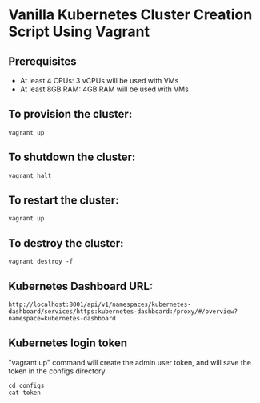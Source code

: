 
# Vanilla Kubernetes Cluster Creation Script Using Vagrant

## Prerequisites

- At least 4 CPUs: 3 vCPUs will be used with VMs
- At least 8GB RAM: 4GB RAM will be used with VMs
 
## To provision the cluster:

```shell
vagrant up
```

## To shutdown the cluster:

```shell
vagrant halt
```

## To restart the cluster:

```shell
vagrant up
```

## To destroy the cluster: 

```shell
vagrant destroy -f
```

## Kubernetes Dashboard URL:

```shell
http://localhost:8001/api/v1/namespaces/kubernetes-dashboard/services/https:kubernetes-dashboard:/proxy/#/overview?namespace=kubernetes-dashboard
```

## Kubernetes login token

"vagrant up" command will create the admin user token, and will save the token in the configs directory.

```shell
cd configs
cat token
```
